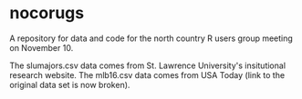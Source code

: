 # nocorugs

A repository for data and code for the north country R users group meeting on November 10.

The slumajors.csv data comes from St. Lawrence University's insitutional research website. The mlb16.csv data comes from USA Today (link to the original data set is now broken).
